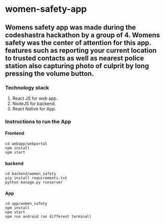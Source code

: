 # women-safety-app
## Womens safety app was made during the codeshastra hackathon by a group of 4. Womens safety was the center of attention for this app. features such as reporting your current location to trusted contacts as well as nearest police station also capturing photo of culprit by long pressing the volume button.

### Technology stack

1. React JS for web app.
2. NodeJS for backend.
3. React Native for App.

### Instructions to run the App

#### Frontend
``` 
cd webapp/webportal  
npm install
npm start 
```
#### backend
``` 
cd backend/women_safety
pip install requirements.txt
python manage.py runserver 
``` 

#### App 

``` 
cd app/women_safety
npm install
npm start
npm run android (on different terminal)
``` 
